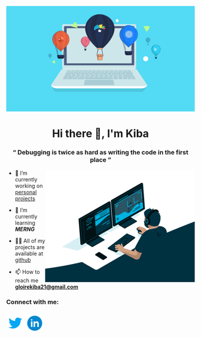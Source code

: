 ![laptop](src/laptop.gif)

<h1 align="center">Hi there  👋, I'm Kiba</h1>
 
<h3 align="center">&#8220;  Debugging is twice as hard as writing the code in the first place  &#8221;</h3>

<img align="right" alt="Coding" width="400" src="src/programer.gif" />

- 🔭 I’m currently working on [personal projects][github]

- 🌱 I’m currently learning ***MERNG***

- 👨‍💻 All of my projects are available at [github]

- 📫 How to reach me **gloirekiba21@gmail.com**

<h3>Connect with me:<h3>

<a href="https://twitter.com/gloire_kiba" >  <img src="src/twitter.gif" width="48px" height="48px"/></a>
<a href="https://www.linkedin.com/in/gloirekiba/" >  <img src="src/linkedin.gif" width="48px" height="48px"/></a>

[twitter]: https://twitter.com/gloire_kiba
[linkedin]: https://www.linkedin.com/in/gloirekiba/
[github]: https://github.com/gloirekiba?tab=repositories